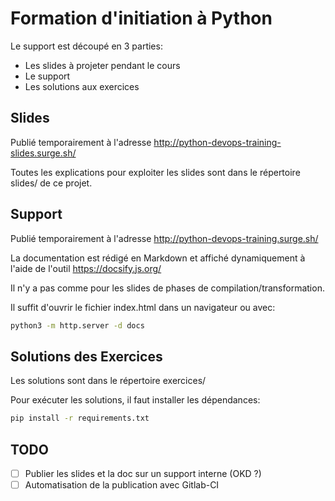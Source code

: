 # Formation d'initiation à Python

Le support est découpé en 3 parties:
- Les slides à projeter pendant le cours
- Le support
- Les solutions aux exercices

## Slides

Publié temporairement à l'adresse http://python-devops-training-slides.surge.sh/

Toutes les explications pour exploiter les slides sont dans le répertoire slides/ de ce projet.

## Support

Publié temporairement à l'adresse http://python-devops-training.surge.sh/

La documentation est rédigé en Markdown et affiché dynamiquement à l'aide de l'outil https://docsify.js.org/

Il n'y a pas comme pour les slides de phases de compilation/transformation.

Il suffit d'ouvrir le fichier index.html dans un navigateur ou avec:

```bash
python3 -m http.server -d docs
```

## Solutions des Exercices

Les solutions sont dans le répertoire exercices/

Pour exécuter les solutions, il faut installer les dépendances:

```bash
pip install -r requirements.txt
```

## TODO

- [ ] Publier les slides et la doc sur un support interne (OKD ?)
- [ ] Automatisation de la publication avec Gitlab-CI